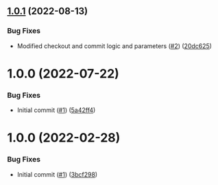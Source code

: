 ## [1.0.1](https://github.com/catalystsquad/action-protoc-go-inject-tag/compare/v1.0.0...v1.0.1) (2022-08-13)


### Bug Fixes

* Modified checkout and commit logic and parameters ([#2](https://github.com/catalystsquad/action-protoc-go-inject-tag/issues/2)) ([20dc625](https://github.com/catalystsquad/action-protoc-go-inject-tag/commit/20dc625e59090885c012a599ed759792a40279c0))

# 1.0.0 (2022-07-22)


### Bug Fixes

* Initial commit ([#1](https://github.com/catalystsquad/action-protoc-go-inject-tag/issues/1)) ([5a42ff4](https://github.com/catalystsquad/action-protoc-go-inject-tag/commit/5a42ff4daf66f8f5def43b32d2ece0beddcf9092))

# 1.0.0 (2022-02-28)


### Bug Fixes

* Initial commit ([#1](https://github.com/catalystsquad/action-composite-action-template/issues/1)) ([3bcf298](https://github.com/catalystsquad/action-composite-action-template/commit/3bcf298630471c46d9f9a1f3a24c2c15342e1855))
